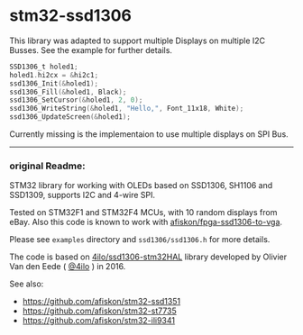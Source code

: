 # stm32-ssd1306

This library was adapted to support multiple Displays on multiple I2C Busses. 
See the example for further details.

```c
SSD1306_t holed1;
holed1.hi2cx = &hi2c1;
ssd1306_Init(&holed1);
ssd1306_Fill(&holed1, Black);
ssd1306_SetCursor(&holed1, 2, 0);
ssd1306_WriteString(&holed1, "Hello,", Font_11x18, White);
ssd1306_UpdateScreen(&holed1);

```


Currently missing is the implementaion to use multiple displays on SPI Bus.


---

### original Readme:

STM32 library for working with OLEDs based on SSD1306, SH1106 and SSD1309,
supports I2C and 4-wire SPI.

Tested on STM32F1 and STM32F4 MCUs, with 10 random displays from eBay. Also this
code is known to work with
[afiskon/fpga-ssd1306-to-vga](https://github.com/afiskon/fpga-ssd1306-to-vga).

Please see `examples` directory and `ssd1306/ssd1306.h` for more details.

The code is based on
[4ilo/ssd1306-stm32HAL](https://github.com/4ilo/ssd1306-stm32HAL) library
developed by Olivier Van den Eede ( [@4ilo](https://github.com/4ilo) ) in 2016.

See also:

* https://github.com/afiskon/stm32-ssd1351
* https://github.com/afiskon/stm32-st7735
* https://github.com/afiskon/stm32-ili9341
